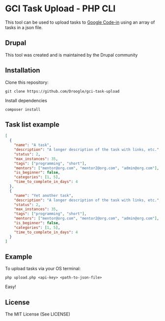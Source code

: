 GCI Task Upload - PHP CLI
===========================
This tool can be used to upload tasks to [Google Code-in](http://codein.withgoogle.com) using an array of tasks in a json file.

Drupal
------
This tool was created and is maintained by the Drupal community

Installation
------
Clone this repository:
```console
git clone https://github.com/Droogle/gci-task-upload
```
Install dependencies
```console
composer install
```

Task list example
------
```json
[
  {
    "name": "A task",
    "description": "A longer description of the task with links, etc.",
    "status": 2,
    "max_instances": 35,
    "tags": ["programming", "short"],
    "mentors": ["mentor@org.com", "mentor2@org.com", "admin@org.com"],
    "is_beginner": false,
    "categories": [1, 5],
    "time_to_complete_in_days": 4
  },
  {
    "name": "Yet another task",
    "description": "A longer description of the task with links, etc.",
    "status": 2,
    "max_instances": 35,
    "tags": ["programming", "short"],
    "mentors": ["mentor@org.com", "mentor2@org.com", "admin@org.com"],
    "is_beginner": false,
    "categories": [1, 5],
    "time_to_complete_in_days": 4
  }
]
```

Example
------
To upload tasks via your OS terminal: 
```
php upload.php <api-key> <path-to-json-file>
```
Easy!

License
-------
The MIT License (See LICENSE)
